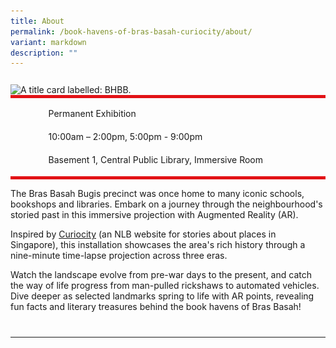 ```yaml
---
title: About
permalink: /book-havens-of-bras-basah-curiocity/about/
variant: markdown
description: ""
---
```

<section class="section__about">
<div class="container__card">
    <div class="row">
        <div class="col is-full" style="border-bottom: px solid #E21216; padding: 12px 0 0 0;">
            <img srcset="/images/event-images/Lepak Landscapes/Sg_Alcove_Banner.jpg 400w, /images/event-images/BookHavensofBrasBasah/BHBB_Banner.jpg 1000w" sizes="(max-width: 500px) 40vw, 100vw" height="250" width="1000" src="/images/event-images/BookHavensofBrasBasah/BHBB_Banner.jpg" alt="A title card labelled: BHBB.">
        </div>
    </div> 
        <div class="row">
            <div class="col" style="border-top: 5px solid #E21216; border-bottom: 5px solid #E21216;">
                <ul style="list-style: none; margin-left: 0px;">
                    <li style="margin-bottom: 1rem;">
                        <span class="sgds-icon sgds-icon-calendar" style="font-size: 150%; display: inline-block; float: left; vertical-align: middle;"></span>
                        <div style="line-height: 150%; padding-left: 2.3rem;">Permanent Exhibition</div>
                    </li> 
                    <li style="margin-bottom: 1rem;">
                        <span class="sgds-icon sgds-icon-clock" style="font-size: 150%; display: inline-block; float: left; vertical-align: middle;"></span>
                        <div style="line-height: 150%; padding-left: 2.3rem;">10:00am – 2:00pm, 5:00pm - 9:00pm</div>
                    </li>          
                    <li style="margin-bottom: 1rem;">
                        <span class="sgds-icon sgds-icon-map" style="font-size: 150%; display: inline-block; float: left; vertical-align: middle;"></span>
                        <div style="line-height: 150%; padding-left: 2.3rem;">Basement 1, Central Public Library, Immersive Room</div>
                    </li>                    
                </ul>
            </div>
        </div>
</div>
    
<div class="container__description">
    <div class="row">
        <div class="col is-full padding--top--lg"> 
<p>The Bras Basah Bugis precinct was once home to many iconic schools, bookshops and libraries. Embark on a journey through the neighbourhood's storied past in this immersive projection with Augmented Reality (AR).</p><p>Inspired by <a href="https://curiocity.nlb.gov.sg/">Curiocity</a> (an NLB website for stories about places in Singapore), this installation showcases the area's rich history through a nine-minute time-lapse projection across three eras.</p><p>Watch the landscape evolve from pre-war days to the present, and catch the way of life progress from man-pulled rickshaws to automated vehicles. Dive deeper as selected landmarks spring to life with AR points, revealing fun facts and literary treasures behind the book havens of Bras Basah! </p></div>
</div>
</div></section>
<hr style="margin: 40px 0 20px 0;">

<section class="section__about">
<div class="container__card">
    <div class="row">
     </div></div></section>